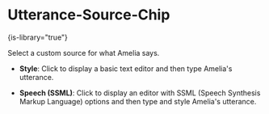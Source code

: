 # Utterance-Source-Chip

{is-library="true"}

<snippet id="Utterance-Source-Chip_snippet">



Select a custom source for what Amelia says.

* **Style**: Click to display a basic text editor and then type Amelia's utterance.

* **Speech (SSML)**: Click to display an editor with SSML (Speech Synthesis Markup Language) options and then type and style Amelia's utterance.



</snippet>